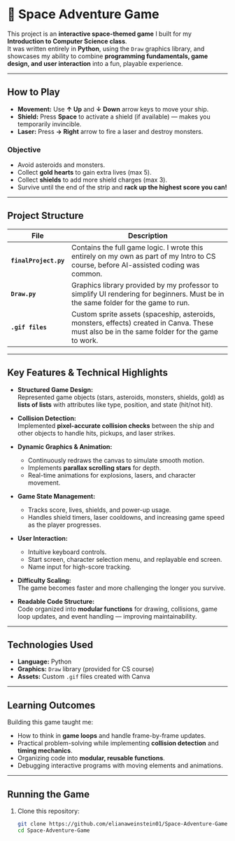 # 🚀 Space Adventure Game

This project is an **interactive space-themed game** I built for my **Introduction to Computer Science class**.  
It was written entirely in **Python**, using the `Draw` graphics library, and showcases my ability to combine **programming fundamentals, game design, and user interaction** into a fun, playable experience.

---

## How to Play

- **Movement:** Use **↑ Up** and **↓ Down** arrow keys to move your ship.  
- **Shield:** Press **Space** to activate a shield (if available) — makes you temporarily invincible.  
- **Laser:** Press **→ Right** arrow to fire a laser and destroy monsters.  

### Objective
- Avoid asteroids and monsters.  
- Collect **gold hearts** to gain extra lives (max 5).  
- Collect **shields** to add more shield charges (max 3).  
- Survive until the end of the strip and **rack up the highest score you can!**  

---

## Project Structure

| File | Description |
|------|-------------|
| **`finalProject.py`** | Contains the full game logic. I wrote this entirely on my own as part of my Intro to CS course, before AI-assisted coding was common. |
| **`Draw.py`** | Graphics library provided by my professor to simplify UI rendering for beginners. Must be in the same folder for the game to run. |
| **`.gif files`** | Custom sprite assets (spaceship, asteroids, monsters, effects) created in Canva. These must also be in the same folder for the game to work. |

---

## Key Features & Technical Highlights

- **Structured Game Design:**  
  Represented game objects (stars, asteroids, monsters, shields, gold) as **lists of lists** with attributes like type, position, and state (hit/not hit).  

- **Collision Detection:**  
  Implemented **pixel-accurate collision checks** between the ship and other objects to handle hits, pickups, and laser strikes.  

- **Dynamic Graphics & Animation:**  
  - Continuously redraws the canvas to simulate smooth motion.  
  - Implements **parallax scrolling stars** for depth.  
  - Real-time animations for explosions, lasers, and character movement.  

- **Game State Management:**  
  - Tracks score, lives, shields, and power-up usage.  
  - Handles shield timers, laser cooldowns, and increasing game speed as the player progresses.  

- **User Interaction:**  
  - Intuitive keyboard controls.  
  - Start screen, character selection menu, and replayable end screen.  
  - Name input for high-score tracking.  

- **Difficulty Scaling:**  
  The game becomes faster and more challenging the longer you survive.  

- **Readable Code Structure:**  
  Code organized into **modular functions** for drawing, collisions, game loop updates, and event handling — improving maintainability.  

---

## Technologies Used

- **Language:** Python  
- **Graphics:** `Draw` library (provided for CS course)  
- **Assets:** Custom `.gif` files created with Canva  

---

## Learning Outcomes

Building this game taught me:
- How to think in **game loops** and handle frame-by-frame updates.
- Practical problem-solving while implementing **collision detection** and **timing mechanics**.
- Organizing code into **modular, reusable functions**.
- Debugging interactive programs with moving elements and animations.

---

## Running the Game

1. Clone this repository:  
   ```bash
   git clone https://github.com/elianaweinstein01/Space-Adventure-Game.git
   cd Space-Adventure-Game

